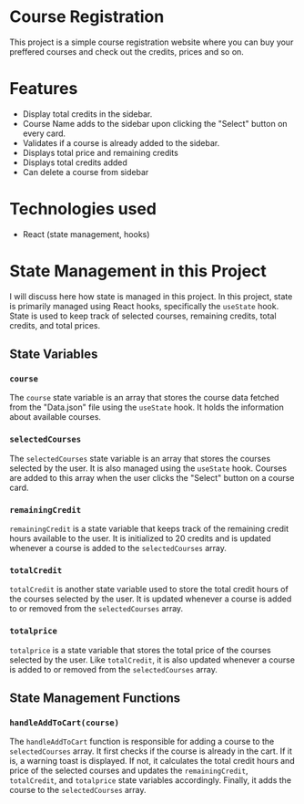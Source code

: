 # Course Registration

This project is a simple course registration website where you can buy your preffered courses and check out the credits, prices and so on.

# Features

- Display total credits in the sidebar.
- Course Name adds to the sidebar upon clicking the "Select" button on every card.
- Validates if a course is already added to the sidebar.
- Displays total price and remaining credits
- Displays total credits added
- Can delete a course from sidebar

# Technologies used

- React (state management, hooks)

# State Management in this Project

I will discuss here how state is managed in this project. In this project, state is primarily managed using React hooks, specifically the `useState` hook. State is used to keep track of selected courses, remaining credits, total credits, and total prices.

## State Variables

### `course`

The `course` state variable is an array that stores the course data fetched from the "Data.json" file using the `useState` hook. It holds the information about available courses.

### `selectedCourses`

The `selectedCourses` state variable is an array that stores the courses selected by the user. It is also managed using the `useState` hook. Courses are added to this array when the user clicks the "Select" button on a course card.

### `remainingCredit`

`remainingCredit` is a state variable that keeps track of the remaining credit hours available to the user. It is initialized to 20 credits and is updated whenever a course is added to the `selectedCourses` array.

### `totalCredit`

`totalCredit` is another state variable used to store the total credit hours of the courses selected by the user. It is updated whenever a course is added to or removed from the `selectedCourses` array.

### `totalprice`

`totalprice` is a state variable that stores the total price of the courses selected by the user. Like `totalCredit`, it is also updated whenever a course is added to or removed from the `selectedCourses` array.

## State Management Functions

### `handleAddToCart(course)`

The `handleAddToCart` function is responsible for adding a course to the `selectedCourses` array. It first checks if the course is already in the cart. If it is, a warning toast is displayed. If not, it calculates the total credit hours and price of the selected courses and updates the `remainingCredit`, `totalCredit`, and `totalprice` state variables accordingly. Finally, it adds the course to the `selectedCourses` array.
